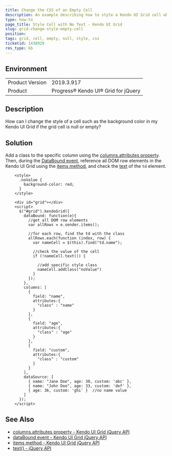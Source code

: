```yaml
---
title: Change the CSS of an Empty Cell
description: An example describing how to style a Kendo UI Grid cell which has no value.
type: how-to
page_title: Style Cell with No Text - Kendo UI Grid
slug: grid-change-style-empty-cell
position: 
tags: grid, cell, empty, null, style, css
ticketid: 1438929
res_type: kb
---
```


## Environment
<table>
	<tbody>
		<tr>
			<td>Product Version</td>
			<td>2019.3.917</td>
		</tr>
		<tr>
			<td>Product</td>
			<td>Progress® Kendo UI® Grid for jQuery</td>
		</tr>
	</tbody>
</table>


## Description
How can I change the style of a cell such as the background color in my Kendo UI Grid if the grid cell is null or empty?

## Solution
Add a class to the specific column using the [columns.attributes property](https://docs.telerik.com/kendo-ui/api/javascript/ui/grid/configuration/columns.attributes).  Then, during the [DataBound event](https://docs.telerik.com/kendo-ui/api/javascript/ui/grid/events/databound), reference all DOM row elements in the Kendo UI Grid using the [items method](https://docs.telerik.com/kendo-ui/api/javascript/ui/grid/methods/items), and check the [text](https://api.jquery.com/text/) of the `td` element.

```dojo
    <style>
      .noValue {
        background-color: red;
      }
    </style>

    <div id="grid"></div>
    <script>
      $("#grid").kendoGrid({
        dataBound: function(e){
          //get all DOM row elements
          var allRows = e.sender.items();   

          //for each row, find the td with the class
          allRows.each(function (index, row) {  
            var nameCell = $(this).find("td.name");

            //check the value of the cell
            if (!nameCell.text()) {  
              
              //add specific style class
              nameCell.addClass("noValue")  
            }
          });
        },
        columns: [
          { 
            field: "name", 
            attributes:{
              "class" : "name" 
            }
          },
          { 
            field: "age", 
            attributes:{
              "class" : "age"
            }
          },
          { 
            field: "custom", 
            attributes:{
              "class" : "custom"
            } 
          }
        ],
        dataSource: [
          { name: "Jane Doe", age: 30, custom: 'abc' },
          { name: "John Doe", age: 33, custom: 'def' },
          { age: 36, custom: 'ghi' }  //no name value
        ]
      });
    </script>
```

## See Also
* [columns.attributes property - Kendo UI Grid jQuery API](https://docs.telerik.com/kendo-ui/api/javascript/ui/grid/configuration/columns.attributes)
* [dataBound event - Kendo UI Grid jQuery API](https://docs.telerik.com/kendo-ui/api/javascript/ui/grid/events/databound)
* [items method - Kendo UI Grid jQuery API](https://docs.telerik.com/kendo-ui/api/javascript/ui/grid/methods/items)
* [text() - jQuery API](https://api.jquery.com/text/)
